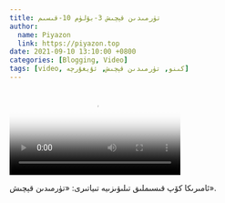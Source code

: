```yaml
---
title: تۈرمىدىن قېچىش 3-بۆلۈم 10-قىسىم
author:
  name: Piyazon
  link: https://piyazon.top
date: 2021-09-10 13:10:00 +0800
categories: [Blogging, Video]
tags: [video, كىنو, تۈرمىدىن قېچىش, ئۇيغۇرچە]
---
```


<style>
@import url(/assets/css/uyghur.css);
</style>

<video id="player" class="weixin_video" playsinline controls poster="https://gitlab.com/Alimjoo/cdn_img/-/raw/main/movie/pb/pb3.jpg"
  wxv="wxv_2183264766452957193" src="">

  <track kind="captions" label="English&Chinese" src="https://piyazon.top/storage/assets/subtitles/pb/s03e10.vtt" srclang="en&zh-CN"   />
</video>

ئامىرىكا كۆپ قىسىملىق تىلىۋىزىيە تىياتىرى: «تۈرمىدىن قېچىش».
